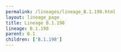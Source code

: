 ```yaml
---
permalink: /lineages/lineage_B.1.198.html
layout: lineage_page
title: Lineage B.1.198
lineage: B.1.198
parent: B.1
children: ['B.1.198']
---
```

